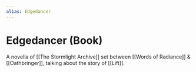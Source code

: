 ```yaml
---
alias: Edgedancer
---
```


# Edgedancer (Book)

A novella of [[The Stormlight Archive]] set between [[Words of Radiance]] & [[Oathbringer]], talking about the story of [[Lift]].